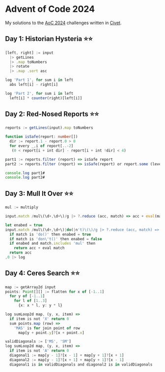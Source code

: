 # Advent of Code 2024

My solutions to the [AoC 2024](https://adventofcode.com/2024) challenges written in [Civet](https://civet.dev).

## Day 1: Historian Hysteria ⭐⭐

```ts
[left, right] := input
  |> getLines
  |> .map toNumbers
  |> rotate
  |> .map .sort asc

log 'Part 1', for sum i in left
  abs left[i] - right[i]

log 'Part 2', for sum i in left
  left[i] * counter(right)[left[i]]
```

## Day 2: Red-Nosed Reports ⭐⭐

```ts
reports := getLines(input).map toNumbers

function isSafe(report: number[])
  dir := report.1 - report.0 > 0
  for every _,i of report[..-2]
   (0 < report[i + int dir] - report[i + int !dir] < 4)

part1 := reports.filter (report) => isSafe report
part2 := reports.filter (report) => isSafe(report) or report.some (level, index) => isSafe report.toSpliced index, 1

console.log part1#
console.log part2#
```

## Day 3: Mull It Over ⭐⭐

```ts
mul := multiply

input.match /mul\(\d+,\d+\)/g |> ?.reduce (acc, match) => acc + eval(match), 0 |> log

let enabed = true
input.match /mul\(\d+,\d+\)|do(|n't)\(\)/g |> ?.reduce (acc, match) => 
  if match is 'do()' then enabed = true
  if match is 'don\'t()' then enabed = false
  if enabed and match.includes 'mul' then 
    return acc + eval match
  return acc
,0 |> log
```

## Day 4: Ceres Search ⭐⭐

```ts
map := getArray2d input
points: Point[][] := flatten for x of [-1..1]
  for y of [-1..1]
    for l of [1..3]
      {x: x * l, y: y * l}

log sumLoop2d map, (y, x, item) =>
  if item is not 'X' return 0
  sum points.map (row) =>
    'MAS' is for join point of row
      map[y + point.y]?[x + point.x]

validDiagonals := ['MS', 'SM']
log sumLoop2d map, (y, x, item) =>
  if item is not 'A' return 0
  diagonal1 := map[y - 1]?[x - 1] + map[y + 1]?[x + 1]
  diagonal2 := map[y - 1]?[x + 1] + map[y + 1]?[x - 1]
  diagonal1 is in validDiagonals and diagonal2 is in validDiagonals
```
